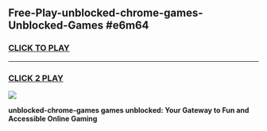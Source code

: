
## Free-Play-unblocked-chrome-games-Unblocked-Games #e6m64
<h3>
<a href="https://news.freeplayer.one?title=unblocked-chrome-games&ref=8M">CLICK TO PLAY</a></h3>
<hr>

<h3>
<a href="https://news.freeplayer.one?title=unblocked-chrome-games&ref=8M">CLICK 2 PLAY</a>
  
</h3>

<a href="https://news.freeplayer.one?title=unblocked-chrome-games&ref=8M"><img src="https://clearcache.store/games.png"></a>


**unblocked-chrome-games games unblocked: Your Gateway to Fun and Accessible Online Gaming**
